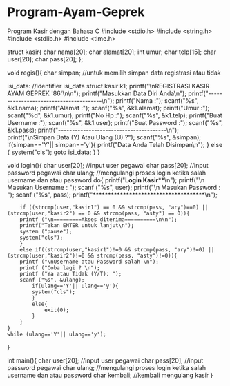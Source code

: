 # Program-Ayam-Geprek
Program Kasir dengan Bahasa C
#include <stdio.h>
#include <string.h>
#include <stdlib.h>
#include <time.h>

struct kasir{
	char nama[20];
	char alamat[20];
	int umur;
	char telp[15];
	char user[20];
	char pass[20];
};

void regis(){
char simpan;	//untuk memilih simpan data registrasi atau tidak
	
isi_data:	//identifier isi_data
struct kasir k1;
	printf("\nREGISTRASI KASIR AYAM GEPREK '86'\n\n");
	printf("Masukkan Data Diri Anda\n");
	printf("---------------------------------------\n");
  	printf("Nama		:");
	scanf("%s", &k1.nama);
	printf("Alamat		:");
	scanf("%s", &k1.alamat);
	printf("Umur		:");
	scanf("%d", &k1.umur);
	printf("No Hp		:");
	scanf("%s", &k1.telp);
	printf("Buat Username	:");
	scanf("%s", &k1.user);
	printf("Buat Password	:");
	scanf("%s", &k1.pass);
	printf("---------------------------------------\n");
	printf("\nSimpan Data (Y) Atau Ulang (U) ?");
	scanf("%s", &simpan);
	if(simpan=='Y'|| simpan=='y'){
		printf("Data Anda Telah Disimpan\n");
	}
	else {
		system("cls");
		goto isi_data;
	}
}

void login(){
	char user[20]; 	//input user pegawai
  	char pass[20]; 	//input password pegawai
  	char ulang;		//mengulangi proses login ketika salah username dan atau password
	do{
		printf("************Login Kasir**************\n");
		printf("\n Masukan Username	: ");
		scanf ("%s", user);
		printf("\n Masukan Password	: ");
		scanf ("%s", pass);
		printf("*************************************\n");

		if ((strcmp(user,"kasir1") == 0 && strcmp(pass, "ary")==0) || (strcmp(user,"kasir2") == 0 && strcmp(pass, "asty") == 0)){  
		printf ("\n=========Akses diterima==========\n\n");
		printf("Tekan ENTER untuk lanjut\n");
		system ("pause");
		system("cls");
		}
		else if((strcmp(user,"kasir1")!=0 && strcmp(pass, "ary")!=0) || (strcmp(user,"kasir2")!=0 && strcmp(pass, "asty")!=0)){
		printf ("\nUsername atau Password salah \n");
		printf ("Coba lagi ? \n"); 
		printf ("Ya atau Tidak (Y/T): "); 
		scanf ("%s", &ulang);
			if(ulang=='Y'|| ulang=='y'){
			system("cls");
			}
			else{
				exit(0);
			}
		}
	}
	while (ulang=='Y'|| ulang=='y'); 
}
  
int main(){
  char user[20]; 	//input user pegawai
  char pass[20]; 	//input password pegawai
  char ulang;		//mengulangi proses login ketika salah username dan atau password
  char kembali;		//kembali mengulang kasir
}
